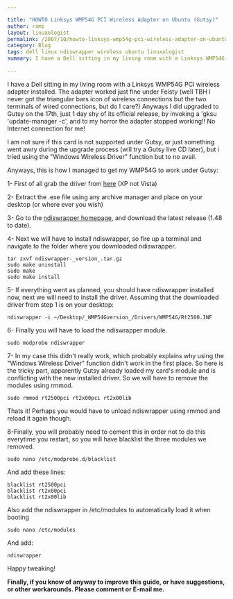 ```yaml
---

title: "HOWTO Linksys WMP54G PCI Wireless Adapter on Ubuntu (Gutsy)"
author: rami
layout: linuxologist 
permalink: /2007/10/howto-linksys-wmp54g-pci-wireless-adapter-on-ubuntu-gutsy/
category: Blog
tags: dell linux ndiswrapper wireless ubuntu linuxologist
summary: I have a Dell sitting in my living room with a Linksys WMP54G PCI wireless adapter installed. The adapter worked just fine under Feisty (well TBH I never got the triangular bars icon of wireless connections but the two terminals of wired connections, but do I care?) Anyways I did upgraded to Gutsy on the 17th, just 1 day shy of its official release, by invoking a 'gksu 'update-manager -c', and to my horror the adapter stopped working!

---
```


I have a Dell sitting in my living room with a Linksys WMP54G PCI wireless adapter installed. The adapter worked just fine under Feisty (well TBH I never got the triangular bars icon of wireless connections but the two terminals of wired connections, but do I care?) Anyways I did upgraded to Gutsy on the 17th, just 1 day shy of its official release, by invoking a 'gksu 'update-manager -c', and to my horror the adapter stopped working!! No Internet connection for me!

I am not sure if this card is not supported under Gutsy, or just something went awry during the upgrade process (will try a Gutsy live CD later), but i tried using the "Windows Wireless Driver" function but to no avail.

Anyways, this is how I managed to get my WMP54G to work under Gutsy:

1- First of all grab the driver from [here](http://www.linksys.com/servlet/Satellite?blobcol=urldata&blobheadername1=Content-Type&blobheadername2=Content-Disposition&blobheadervalue1=application%2Fx-msdownload&blobheadervalue2=inline%3B+filename%3DWMP54Gv4\_20050503.exe&blobkey=id&blobtable=MungoBlobs&blobwhere=1130824506903&ssbinary=true&lid=7513643981B16) (XP not Vista)

2- Extract the .exe file using any archive manager and place on your desktop (or where ever you wish)

3- Go to the [ndiswrapper homepage](http://ndiswrapper.sourceforge.net/joomla/), and download the latest release (1.48 to date).

4- Next we will have to install ndiswrapper, so fire up a terminal and navigate to the folder where you downloaded ndiswrapper.

    tar zxvf ndiswrapper-_version_.tar.gz 
    sudo make uninstall 
    sudo make 
    sudo make install

5- If everything went as planned, you should have ndiswrapper installed now, next we will need to install the driver. Assuming that the downloaded driver from step 1 is on your desktop: 

    ndiswrapper -i ~/Desktop/_WMP54Gversion_/Drivers/WMP54G/Rt2500.INF

6- Finally you will have to load the ndiswrapper module. 

    sudo modprobe ndiswrapper

7- In my case this didn't really work, which probably explains why using the "Windows Wireless Driver" function didn't work in the first place. So here is the tricky part, apparently Gutsy already loaded my card's module and is conflicting with the new installed driver. So we will have to remove the modules using rmmod.

    sudo rmmod rt2500pci rt2x00pci rt2x00lib

Thats it! Perhaps you would have to unload ndiswrapper using rmmod and reload it again though.

8-Finally, you will probably need to cement this in order not to do this everytime you restart, so you will have blacklist the three modules we removed. 

    sudo nano /etc/modprobe.d/blacklist

And add these lines:

    blacklist rt2500pci  
    blacklist rt2x00pci  
    blacklist rt2x00lib

Also add the ndiswrapper in /etc/modules to automatically load it when booting 

    sudo nano /etc/modules

And add: 

    ndiswrapper

Happy tweaking! 

__Finally, if you know of anyway to improve this guide, or have suggestions, or other workarounds. Please comment or E-mail me.__
